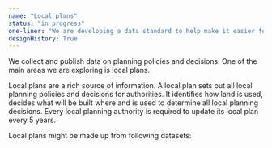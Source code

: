 ```yaml
---
name: "Local plans"
status: "in progress"
one-liner: "We are developing a data standard to help make it easier for Local authorities to publish their local plans and policies as data."
designHistory: True
---
```


We collect and publish data on planning policies and decisions. One of the main areas we are exploring is local plans.

Local plans are a rich source of information. A local plan sets out all local planning policies and decisions for authorities. It identifies how land is used, decides what will be built where and is used to determine all local planning decisions. Every local planning authority is required to update its local plan every 5 years.

Local plans might be made up from following datasets:
